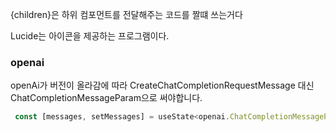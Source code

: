 {children}은 하위 컴포먼트를 전달해주는 코드를 짤떄 쓰는거다

Lucide는 아이콘을 제공하는 프로그램이다. 

### openai
openAi가 버전이 올라감에 따라 CreateChatCompletionRequestMessage 대신 ChatCompletionMessageParam으로 써야합니다.

```js
 const [messages, setMessages] = useState<openai.ChatCompletionMessageParam[]>([])
```
